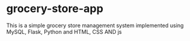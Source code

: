 # grocery-store-app
This is a simple grocery store management system implemented using MySQL, Flask, Python and HTML, CSS AND js
